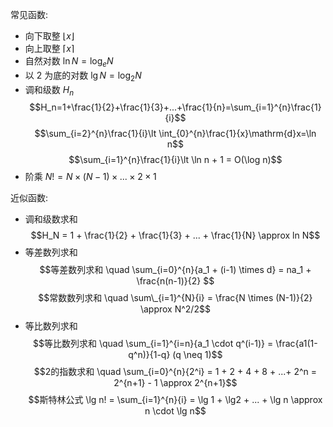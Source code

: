 常见函数:

- 向下取整 $\lfloor x \rfloor$
- 向上取整 $\lceil x \rceil$
- 自然对数 $\ln N = \log_{e} N$
- 以 2 为底的对数 $\lg N = \log_2 N$
- 调和级数 $H_n$
  $$H_n=1+\frac{1}{2}+\frac{1}{3}+...+\frac{1}{n}=\sum_{i=1}^{n}\frac{1}{i}$$
  $$\sum_{i=2}^{n}\frac{1}{i}\lt \int_{0}^{n}\frac{1}{x}\mathrm{d}x=\ln n$$
  $$\sum_{i=1}^{n}\frac{1}{i}\lt \ln n + 1 = O(\log n)$$
- 阶乘 $N! = N \times (N - 1) \times ... \times 2 \times 1$

近似函数:

- 调和级数求和
  $$H_N = 1 + \frac{1}{2} + \frac{1}{3} + ... + \frac{1}{N} \approx ln N$$
- 等差数列求和
  $$等差数列求和 \quad \sum_{i=0}^{n}{a_1 + (i-1) \times d} = na_1 + \frac{n(n-1)}{2} $$
	$$常数数列求和 \quad \sum\_{i=1}^{N}{i} = \frac{N \times (N-1)}{2} \approx N^2/2$$
- 等比数列求和
  $$等比数列求和 \quad \sum_{i=1}^{i=n}{a_1 \cdot q^(i-1)} = \frac{a1(1-q^n)}{1-q} (q \neq 1)$$
  $$2的指数求和 \quad \sum_{i=0}^{n}{2^i} = 1 + 2 + 4 + 8 + ...+ 2^n = 2^{n+1} - 1 \approx 2^{n+1}$$
  $$斯特林公式 \lg n! = \sum_{i=1}^{n}{i} = \lg 1 + \lg2 + ... + \lg n \approx n \cdot \lg n$$
